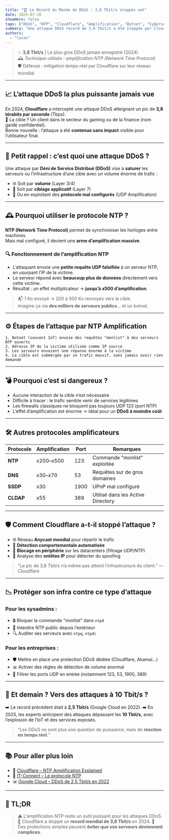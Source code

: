 ```yaml
---
title: "🏆 Le Record du Monde de DDoS : 3,8 Tbit/s stoppés net"
date: 2025-07-26
showHero: false
tags: ["DDoS", "NTP", "Cloudflare", "Amplification", "Botnet", "Cybersécurité"]
summary: "Une attaque DDoS record de 3,8 Tbit/s a été stoppée par Cloudflare en 2024. Elle exploitait le protocole NTP pour amplifier massivement le trafic vers sa cible. Plongée dans une attaque à très haut débit."
authors:
  - "lucas"
---
```


> 💥 **3,8 Tbit/s** | Le plus gros DDoS jamais enregistré (2024)  
> 🕰️ *Technique utilisée : amplification NTP (Network Time Protocol)*  
> 🛡️ Défense : mitigation temps réel par Cloudflare sur leur réseau mondial

---

## 📈 L’attaque DDoS la plus puissante jamais vue

En 2024, **Cloudflare** a intercepté une attaque DDoS atteignant un pic de **3,8 térabits par seconde** (Tbps).  
🎯 La cible ? Un client dans le secteur du gaming ou de la finance (nom gardé confidentiel).  
Bonne nouvelle : l’attaque a été **contenue sans impact** visible pour l’utilisateur final.

---

## 🧠 Petit rappel : c’est quoi une attaque DDoS ?

Une attaque par **Déni de Service Distribué (DDoS)** vise à **saturer** les serveurs ou l’infrastructure d’une cible avec un volume énorme de trafic :

- 🌐 Soit par **volume** (Layer 3/4)
- 🧠 Soit par **ciblage applicatif** (Layer 7)
- 🔗 Ou en exploitant des **protocole mal configurés** (UDP Amplification)

---

## 🕰️ Pourquoi utiliser le protocole NTP ?

**NTP (Network Time Protocol)** permet de synchroniser les horloges entre machines.  
Mais mal configuré, il devient une **arme d’amplification massive**.

### 🔍 Fonctionnement de l’amplification NTP

- L’attaquant envoie une **petite requête UDP falsifiée** à un serveur NTP, en usurpant l’IP de la victime.
- Le serveur répond avec **beaucoup plus de données** directement vers cette victime.
- Résultat : un effet multiplicateur → **jusqu’à x500 d’amplification**.

> 📬 1 Ko envoyé → 200 à 500 Ko renvoyés vers la cible.  
> Imagine ça via **des milliers de serveurs publics**… et un botnet.

---

## ⚙️ Étapes de l’attaque par NTP Amplification

```text
1. Botnet (souvent IoT) envoie des requêtes "monlist" à des serveurs NTP ouverts
2. Adresse IP de la victime utilisée comme IP source
3. Les serveurs envoient une réponse énorme à la victime
4. La cible est submergée par un trafic massif, sans jamais avoir rien demandé
````

---

## 💣 Pourquoi c’est si dangereux ?

* Aucune interaction de la cible n’est nécessaire
* Difficile à tracer : le trafic semble venir de services légitimes
* Les firewalls classiques ne bloquent pas toujours UDP 123 (port NTP)
* L’effet d’amplification est énorme → idéal pour un **DDoS à moindre coût**

---

## 🛠️ Autres protocoles amplificateurs

| Protocole | Amplification | Port | Remarques                         |
| --------- | ------------- | ---- | --------------------------------- |
| **NTP**   | x200–x500     | 123  | Commande "monlist" exploitée      |
| **DNS**   | x30–x70       | 53   | Requêtes sur de gros domaines     |
| **SSDP**  | x30           | 1900 | UPnP mal configuré                |
| **CLDAP** | x55           | 389  | Utilisé dans les Active Directory |

---

## 🛡️ Comment Cloudflare a-t-il stoppé l’attaque ?

* 🌐 Réseau **Anycast mondial** pour répartir le trafic
* 🤖 **Détection comportementale automatisée**
* 🧱 **Blocage en périphérie** sur les datacenters (filtrage UDP/NTP)
* 🔎 Analyse des **entêtes IP** pour détecter du spoofing

> “Le pic de 3,8 Tbit/s n’a même pas atteint l’infrastructure du client.” — Cloudflare

---

## 📉 Protéger son infra contre ce type d’attaque

### Pour les sysadmins :

* 🔒 Bloquer la commande "monlist" dans `ntpd`
* 🚫 Interdire NTP public depuis l’extérieur
* 🔍 Auditer ses serveurs avec `ntpq`, `ntpdc`

### Pour les entreprises :

* 🛡️ Mettre en place une protection DDoS dédiée (Cloudflare, Akamai…)
* 📊 Activer des règles de détection de volume anormal
* 🔧 Filtrer les ports UDP en entrée (notamment 123, 53, 1900, 389)

---

## 🔭 Et demain ? Vers des attaques à 10 Tbit/s ?

➡️ Le record précédent était à **2,5 Tbit/s** (Google Cloud en 2022).
➡️ En 2025, les experts anticipent des attaques dépassant les **10 Tbit/s**, avec l’explosion de l’IoT et des services exposés.

> “Les DDoS ne sont plus une question de puissance, mais de **réaction en temps réel.**”

---

## 📚 Pour aller plus loin

* 📘 [Cloudflare – NTP Amplification Explained](https://www.cloudflare.com/fr-fr/learning/ddos/ntp-amplification-ddos-attack/)
* 📗 [IT-Connect – Le protocole NTP](https://www.it-connect.fr/quest-ce-que-le-protocole-ntp/)
* 📊 [Google Cloud – DDoS de 2,5 Tbit/s en 2022](https://cloud.google.com/blog/products/identity-security/google-cloud-mitigated-largest-ddos-attack)

---

## 🧠 TL;DR

> ⚠️ L’amplification NTP reste un outil puissant pour les attaques DDoS.
> 🎯 Cloudflare a stoppé un **record mondial de 3,8 Tbit/s** en 2024.
> 🔐 Des protections simples peuvent **éviter que vos serveurs deviennent complices**.

